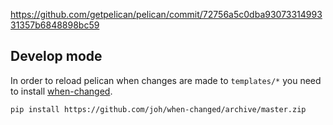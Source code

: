 

https://github.com/getpelican/pelican/commit/72756a5c0dba9307331499331357b6848898bc59

## Develop mode

In order to reload pelican when changes are made to `templates/*` you need to install [when-changed](https://github.com/joh/when-changed).

```
pip install https://github.com/joh/when-changed/archive/master.zip
```
